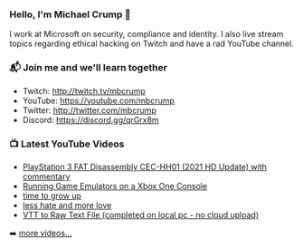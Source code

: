 ### Hello, I'm Michael Crump 👋

I work at Microsoft on security, compliance and identity. I also live stream topics regarding ethical hacking on Twitch and have a rad YouTube channel. 

### 📬 Join me and we'll learn together

- Twitch: http://twitch.tv/mbcrump
- YouTube: https://youtube.com/mbcrump
- Twitter: http://twitter.com/mbcrump
- Discord: https://discord.gg/qrGrx8m

### 📺 Latest YouTube Videos

<!-- YOUTUBE:START -->
- [PlayStation 3 FAT Disassembly CEC-HH01 (2021 HD Update) with commentary](https://www.youtube.com/watch?v=_nQq91ZhVY8)
- [Running Game Emulators on a Xbox One Console](https://www.youtube.com/watch?v=nYVxKX00hsQ)
- [time to grow up](https://www.youtube.com/watch?v=dF2_9rt146M)
- [less hate and more love](https://www.youtube.com/watch?v=QV1aizu353c)
- [VTT to Raw Text File (completed on local pc - no cloud upload)](https://www.youtube.com/watch?v=DeiCkpVbQH4)
<!-- YOUTUBE:END -->

➡️ [more videos...](https://youtube.com/mbcrump)

